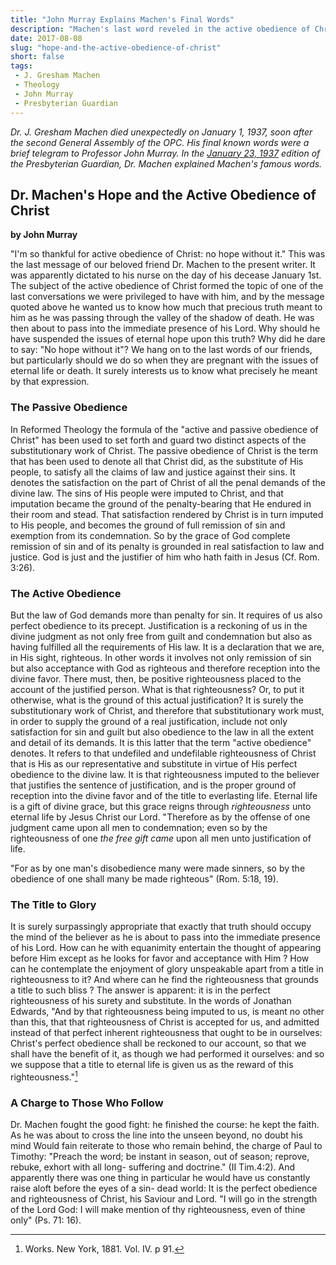 ```yaml
---
title: "John Murray Explains Machen's Final Words"
description: "Machen's last word reveled in the active obedience of Christ. Professor John Murray explains why."
date: 2017-08-08
slug: "hope-and-the-active-obedience-of-christ"
short: false
tags:
 - J. Gresham Machen
 - Theology
 - John Murray
 - Presbyterian Guardian
---
```


<em>Dr. J. Gresham Machen died unexpectedly on January 1, 1937, soon after the second General Assembly of the OPC. His final known words were a brief telegram to Professor John Murray. In the [January 23, 1937](https://www.opc.org/cfh/guardian/Volume_3/1937-01-23.pdf) edition of the Presbyterian Guardian, Dr. Machen explained Machen's famous words.</em>

## Dr. Machen's Hope and the Active Obedience of Christ

<strong>by John Murray</strong>

<span class="lead">"I'm so thankful for active obedience of Christ: no hope without it."</span> This was the last message of our beloved friend Dr. Machen to the present writer. It was apparently dictated to his nurse on the day of his decease January 1st. The subject of the active obedience of Christ formed the topic of one of the last conversations we were privileged to have with him, and by the message quoted above he wanted us to know how much that precious truth meant to him as he was passing through the valley of the shadow of death. He was then about to pass into the immediate presence of his Lord. Why should he have suspended the issues of eternal hope upon this truth? Why did he dare to say: "No hope without it"? We hang on to the last words of our friends, but particularly should we do so when they are pregnant with the issues of eternal life or death. It surely interests us to know what precisely he meant by that expression.

### The Passive Obedience

In Reformed Theology the formula of the "active and passive obedience of Christ" has been used to set forth and guard two distinct aspects of the substitutionary work of Christ. The passive obedience of Christ is the term that has been used to denote all that Christ did, as the substitute of His people, to satisfy all the claims of law and justice against their sins. It denotes the satisfaction on the part of Christ of all the penal demands of the divine law. The sins of His people were imputed to Christ, and that imputation became the ground of the penalty-bearing that He endured in their room and stead. That satisfaction rendered by Christ is in turn imputed to His people, and becomes the ground of full remission of sin and exemption from its condemnation. So by the grace of God complete remission of sin and of its penalty is grounded in real satisfaction to law and justice. God is just and the justifier of him who hath faith in Jesus (Cf. Rom. 3:26).

### The Active Obedience

But the law of God demands more than penalty for sin. It requires of us also perfect obedience to its precept. Justification is a reckoning of us in the divine judgment as not only free from guilt and condemnation but also as having fulfilled all the requirements of His law. It is a declaration that we are, in His sight, righteous. In other words it involves not only remission of sin but also acceptance with God as righteous and therefore reception into the divine favor. There must, then, be positive righteousness placed to the account of the justified person. What is that righteousness? Or, to put it otherwise, what is the ground of this actual justification? It is surely the substitutionary work of Christ, and therefore that substitutionary work must, in order to supply the ground of a real justification, include not only satisfaction for sin and guilt but also obedience to the law in all the extent and detail of its demands. It is this latter that the term "active obedience" denotes. It refers to that undefiled and undefilable righteousness of Christ that is His as our representative and substitute in virtue of His perfect obedience to the divine law. It is that righteousness imputed to the believer that justifies the sentence of justification, and is the proper ground of reception into the divine favor and of the title to everlasting life. Eternal life is a gift of divine grace, but this grace reigns through _righteousness_ unto eternal life by Jesus Christ our Lord. "Therefore as by the offense of one judgment came upon all men to condemnation; even so by the righteousness of one _the free gift came_ upon all men unto justification of life.

"For as by one man's disobedience many were made sinners, so by the obedience of one shall many be made righteous" (Rom. 5:18, 19).

### The Title to Glory

It is surely surpassingly appropriate that exactly that truth should occupy the mind of the believer as he is about to pass into the immediate presence of his Lord. How can he with equanimity entertain the thought of appearing before Him except as he looks for favor and acceptance with Him ? How can he contemplate the enjoyment of glory unspeakable apart from a title in righteousness to it? And where can he find the righteousness that grounds a title to such bliss ? The answer is apparent: it is in the perfect righteousness of his surety and substitute. In the words of Jonathan Edwards, "And by that righteousness being imputed to us, is meant no other than this, that that righteousness of Christ is accepted for us, and admitted instead of that perfect inherent righteousness that ought to be in ourselves: Christ's perfect obedience shall be reckoned to our account, so that we shall have the benefit of it, as though we had performed it ourselves: and so we suppose that a title to eternal life is given us as the reward of this righteousness."[^edwards]


### A Charge to Those Who Follow

Dr. Machen fought the good fight: he finished the course: he kept the faith. As he was about to cross the line into the unseen beyond, no doubt his mind Would fain reiterate to those who remain behind, the charge of Paul to Timothy: "Preach the word; be instant in season, out of season; reprove, rebuke, exhort with all long- suffering and doctrine." (II Tim.4:2). And apparently there was one thing in particular he would have us constantly raise aloft before the eyes of a sin- dead world: It is the perfect obedience and righteousness of Christ, his Saviour and Lord. "I will go in the strength of the Lord God: I will make mention of thy righteousness, even of thine only" (Ps. 71: 16).

[^edwards]: Works. New York, 1881. Vol. IV. p 91.
